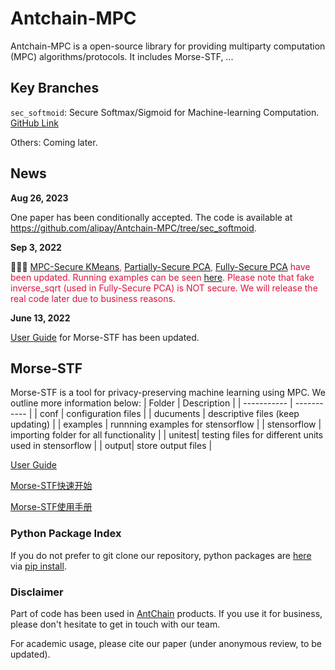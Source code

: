 # Antchain-MPC

Antchain-MPC is a open-source library for providing multiparty computation (MPC) algorithms/protocols. It includes Morse-STF, ...


## Key Branches
`sec_softmoid`: Secure Softmax/Sigmoid for Machine-learning Computation. [GitHub Link](https://github.com/alipay/Antchain-MPC/tree/sec_softmoid)

Others: Coming later.

## News

**Aug 26, 2023**

One paper has been conditionally accepted. The code is available at https://github.com/alipay/Antchain-MPC/tree/sec_softmoid.

**Sep 3, 2022**

🎉🎉🎉  <font color=#DC143C> [MPC-Secure KMeans](https://github.com/alipay/Antchain-MPC/blob/main/morse-stf/stensorflow/ml/secure_k_means.py), [Partially-Secure PCA](https://github.com/alipay/Antchain-MPC/blob/main/morse-stf/stensorflow/ml/partially_secure_pca.py), [Fully-Secure PCA](https://github.com/alipay/Antchain-MPC/blob/main/morse-stf/stensorflow/ml/fully_secure_pca.py) have been updated. Running examples can be seen [here](https://github.com/alipay/Antchain-MPC/tree/main/morse-stf/examples).
 Please note that fake inverse_sqrt (used in Fully-Secure PCA) is NOT secure. We will release the real code later due to business reasons. </font>

**June 13, 2022** 

<font> [User Guide](morse-stf/documents/user_guide.md) for Morse-STF has been updated. </font>

## Morse-STF

Morse-STF is a tool for privacy-preserving machine learning using MPC. We outline more information below:
| Folder      | Description |
| -----------  | ----------- |
| conf        | configuration files   |
| ducuments   |  descriptive files (keep updating)   |
| examples    | runnning examples for stensorflow |
| stensorflow | importing folder for all functionality |
| unitest| testing files for different units used in stensorflow |
| output| store output files |

[User Guide](morse-stf/documents/user_guide.md)

[Morse-STF快速开始](https://github.com/alipay/Antchain-MPC/wiki/MORSE-STF%E5%BF%AB%E9%80%9F%E5%BC%80%E5%A7%8B)

[Morse-STF使用手册](https://github.com/alipay/Antchain-MPC/wiki/MORSE-STF%E4%BD%BF%E7%94%A8%E6%89%8B%E5%86%8C)

### Python Package Index

If you do not prefer to git clone our repository, python packages are [here](https://pypi.org/project/morse-stf/) via [pip install](https://pip.pypa.io/en/stable/cli/pip_install/). 

### Disclaimer
Part of code has been used in [AntChain](https://www.antchain.net/home) products. If you use it for business, please don't hesitate to get in touch with our team.

For academic usage, please cite our paper (under anonymous review, to be updated).
